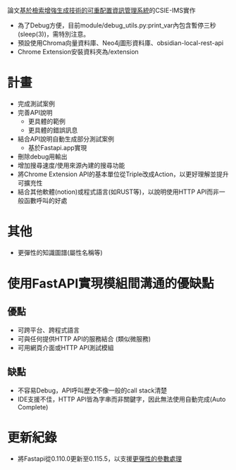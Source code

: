 論文[基於檢索增強生成技術的可重配置資訊管理系統](https://hdl.handle.net/11296/f8yfjk)的CSIE-IMS實作

- 為了Debug方便，目前module/debug_utils.py:print_var內包含暫停三秒(sleep(3))，需特別注意。
- 預設使用Chroma向量資料庫、Neo4j圖形資料庫、obsidian-local-rest-api
- Chrome Extension安裝資料夾為/extension

# 計畫
- 完成測試案例
- 完善API說明
    - 更具體的範例
    - 更具體的錯誤訊息
- 結合API說明自動生成部分測試案例
    - 基於Fastapi.app實現
- 刪除debug用輸出
- 增加搜尋速度/使用來源內建的搜尋功能
- 將Chrome Extension API的基本單位從Triple改成Action，以更好理解並提升可擴充性
- 結合其他軟體(notion)或程式語言(如RUST等)，以說明使用HTTP API而非一般函數呼叫的好處
# 其他
- 更彈性的知識圖譜(屬性名稱等)

# 使用FastAPI實現模組間溝通的優缺點
## 優點
- 可跨平台、跨程式語言
- 可與任何提供HTTP API的服務結合 (類似微服務)
- 可用網頁介面或HTTP API測試模組
## 缺點
- 不容易Debug，API呼叫歷史不像一般的call stack清楚
- IDE支援不佳，HTTP API皆為字串而非關鍵字，因此無法使用自動完成(Auto Complete)

# 更新紀錄
- 將Fastapi從0.110.0更新至0.115.5，以支援[更彈性的參數處理](https://fastapi.tiangolo.com/tutorial/query-param-models/)